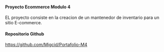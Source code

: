 #### Proyecto Ecommerce Modulo 4

EL proyecto consiste en la creacion de un mantenedor de inventario para un sitio E-commerce.


#### Repositorio Github

 https://github.com/Migcid/Portafolio-M4
 